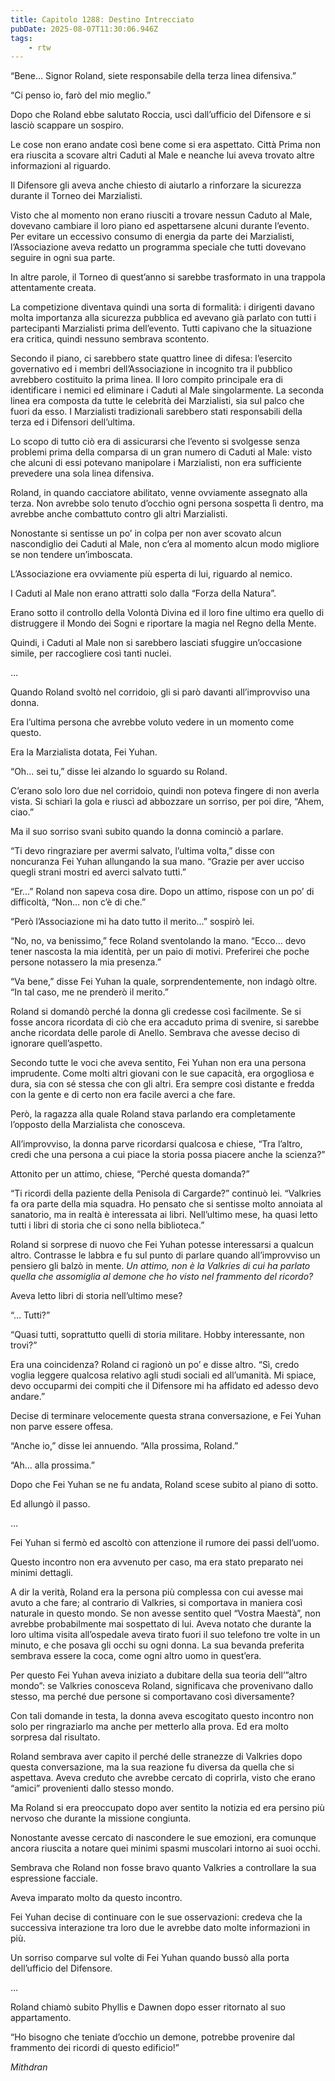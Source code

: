 ```yaml
---
title: Capitolo 1288: Destino Intrecciato
pubDate: 2025-08-07T11:30:06.946Z
tags:
    - rtw
---
```



“Bene… Signor Roland, siete responsabile della terza linea difensiva.”


“Ci penso io, farò del mio meglio.”


Dopo che Roland ebbe salutato Roccia, uscì dall’ufficio del Difensore e si lasciò scappare un sospiro.


Le cose non erano andate così bene come si era aspettato. Città Prima non era riuscita a scovare altri Caduti al Male e neanche lui aveva trovato altre informazioni al riguardo.


Il Difensore gli aveva anche chiesto di aiutarlo a rinforzare la sicurezza durante il Torneo dei Marzialisti.


Visto che al momento non erano riusciti a trovare nessun Caduto al Male, dovevano cambiare il loro piano ed aspettarsene alcuni durante l’evento. Per evitare un eccessivo consumo di energia da parte dei Marzialisti, l’Associazione aveva redatto un programma speciale che tutti dovevano seguire in ogni sua parte.


In altre parole, il Torneo di quest’anno si sarebbe trasformato in una trappola attentamente creata.


La competizione diventava quindi una sorta di formalità: i dirigenti davano molta importanza alla sicurezza pubblica ed avevano già parlato con tutti i partecipanti Marzialisti prima dell’evento. Tutti capivano che la situazione era critica, quindi nessuno sembrava scontento.


Secondo il piano, ci sarebbero state quattro linee di difesa: l’esercito governativo ed i membri dell’Associazione in incognito tra il pubblico avrebbero costituito la prima linea. Il loro compito principale era di identificare i nemici ed eliminare i Caduti al Male singolarmente. La seconda linea era composta da tutte le celebrità dei Marzialisti, sia sul palco che fuori da esso. I Marzialisti tradizionali sarebbero stati responsabili della terza ed i Difensori dell’ultima.


Lo scopo di tutto ciò era di assicurarsi che l’evento si svolgesse senza problemi prima della comparsa di un gran numero di Caduti al Male: visto che alcuni di essi potevano manipolare i Marzialisti, non era sufficiente prevedere una sola linea difensiva.


Roland, in quando cacciatore abilitato, venne ovviamente assegnato alla terza. Non avrebbe solo tenuto d’occhio ogni persona sospetta lì dentro, ma avrebbe anche combattuto contro gli altri Marzialisti.


Nonostante si sentisse un po’ in colpa per non aver scovato alcun nascondiglio dei Caduti al Male, non c’era al momento alcun modo migliore se non tendere un’imboscata.


L’Associazione era ovviamente più esperta di lui, riguardo al nemico.


I Caduti al Male non erano attratti solo dalla “Forza della Natura”.


Erano sotto il controllo della Volontà Divina ed il loro fine ultimo era quello di distruggere il Mondo dei Sogni e riportare la magia nel Regno della Mente.


Quindi, i Caduti al Male non si sarebbero lasciati sfuggire un’occasione simile, per raccogliere così tanti nuclei.


…


Quando Roland svoltò nel corridoio, gli si parò davanti all’improvviso una donna.


Era l’ultima persona che avrebbe voluto vedere in un momento come questo.


Era la Marzialista dotata, Fei Yuhan.


“Oh… sei tu,” disse lei alzando lo sguardo su Roland.


C’erano solo loro due nel corridoio, quindi non poteva fingere di non averla vista. Si schiarì la gola e riuscì ad abbozzare un sorriso, per poi dire, “Ahem, ciao.”


Ma il suo sorriso svanì subito quando la donna cominciò a parlare.


“Ti devo ringraziare per avermi salvato, l’ultima volta,” disse con noncuranza Fei Yuhan allungando la sua mano. “Grazie per aver ucciso quegli strani mostri ed averci salvato tutti.”


“Er…” Roland non sapeva cosa dire. Dopo un attimo, rispose con un po’ di difficoltà, “Non… non c’è di che.”


“Però l’Associazione mi ha dato tutto il merito…” sospirò lei.


“No, no, va benissimo,” fece Roland sventolando la mano. “Ecco… devo tener nascosta la mia identità, per un paio di motivi. Preferirei che poche persone notassero la mia presenza.”


“Va bene,” disse Fei Yuhan la quale, sorprendentemente, non indagò oltre. “In tal caso, me ne prenderò il merito.”


Roland si domandò perché la donna gli credesse così facilmente. Se si fosse ancora ricordata di ciò che era accaduto prima di svenire, si sarebbe anche ricordata delle parole di Anello. Sembrava che avesse deciso di ignorare quell’aspetto.


Secondo tutte le voci che aveva sentito, Fei Yuhan non era una persona imprudente. Come molti altri giovani con le sue capacità, era orgogliosa e dura, sia con sé stessa che con gli altri. Era sempre così distante e fredda con la gente e di certo non era facile averci a che fare.


Però, la ragazza alla quale Roland stava parlando era completamente l’opposto della Marzialista che conosceva.


All’improvviso, la donna parve ricordarsi qualcosa e chiese, “Tra l’altro, credi che una persona a cui piace la storia possa piacere anche la scienza?”


Attonito per un attimo, chiese, “Perché questa domanda?”


“Ti ricordi della paziente della Penisola di Cargarde?” continuò lei. “Valkries fa ora parte della mia squadra. Ho pensato che si sentisse molto annoiata al sanatorio, ma in realtà è interessata ai libri. Nell’ultimo mese, ha quasi letto tutti i libri di storia che ci sono nella biblioteca.”


Roland si sorprese di nuovo che Fei Yuhan potesse interessarsi a qualcun altro. Contrasse le labbra e fu sul punto di parlare quando all’improvviso un pensiero gli balzò in mente. <em>Un attimo, non è la Valkries di cui ha parlato quella che assomiglia al demone che ho visto nel frammento del ricordo?</em>


Aveva letto libri di storia nell’ultimo mese?


“… Tutti?”


“Quasi tutti, soprattutto quelli di storia militare. Hobby interessante, non trovi?”


Era una coincidenza? Roland ci ragionò un po’ e disse altro. “Sì, credo voglia leggere qualcosa relativo agli studi sociali ed all’umanità. Mi spiace, devo occuparmi dei compiti che il Difensore mi ha affidato ed adesso devo andare.”


Decise di terminare velocemente questa strana conversazione, e Fei Yuhan non parve essere offesa.


“Anche io,” disse lei annuendo. “Alla prossima, Roland.”


“Ah… alla prossima.”


Dopo che Fei Yuhan se ne fu andata, Roland scese subito al piano di sotto.


Ed allungò il passo.


…


Fei Yuhan si fermò ed ascoltò con attenzione il rumore dei passi dell’uomo.


Questo incontro non era avvenuto per caso, ma era stato preparato nei minimi dettagli.


A dir la verità, Roland era la persona più complessa con cui avesse mai avuto a che fare; al contrario di Valkries, si comportava in maniera così naturale in questo mondo. Se non avesse sentito quel “Vostra Maestà”, non avrebbe probabilmente mai sospettato di lui. Aveva notato che durante la loro ultima visita all’ospedale aveva tirato fuori il suo telefono tre volte in un minuto, e che posava gli occhi su ogni donna. La sua bevanda preferita sembrava essere la coca, come ogni altro uomo in quest’era.


Per questo Fei Yuhan aveva iniziato a dubitare della sua teoria dell’”altro mondo”: se Valkries conosceva Roland, significava che provenivano dallo stesso, ma perché due persone si comportavano così diversamente?


Con tali domande in testa, la donna aveva escogitato questo incontro non solo per ringraziarlo ma anche per metterlo alla prova. Ed era molto sorpresa dal risultato.


Roland sembrava aver capito il perché delle stranezze di Valkries dopo questa conversazione, ma la sua reazione fu diversa da quella che si aspettava. Aveva creduto che avrebbe cercato di coprirla, visto che erano “amici” provenienti dallo stesso mondo.


Ma Roland si era preoccupato dopo aver sentito la notizia ed era persino più nervoso che durante la missione congiunta.


Nonostante avesse cercato di nascondere le sue emozioni, era comunque ancora riuscita a notare quei minimi spasmi muscolari intorno ai suoi occhi.


Sembrava che Roland non fosse bravo quanto Valkries a controllare la sua espressione facciale.


Aveva imparato molto da questo incontro.


Fei Yuhan decise di continuare con le sue osservazioni: credeva che la successiva interazione tra loro due le avrebbe dato molte informazioni in più.


Un sorriso comparve sul volte di Fei Yuhan quando bussò alla porta dell’ufficio del Difensore.


…


Roland chiamò subito Phyllis e Dawnen dopo esser ritornato al suo appartamento.


“Ho bisogno che teniate d’occhio un demone, potrebbe provenire dal frammento dei ricordi di questo edificio!”






<em>Mithdran </em>








                                


                                



